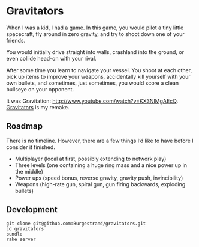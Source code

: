 # Gravitators

When I was a kid, I had a game. In this game, you would pilot a tiny little spacecraft, fly around in zero gravity, and try to shoot down one of your friends.

You would initially drive straight into walls, crashland into the ground, or even collide head-on with your rival.

After some time you learn to navigate your vessel. You shoot at each other, pick up items to improve your weapons, accidentally kill yourself with your own bullets, and sometimes, just sometimes, you would score a clean bullseye on your opponent.

It was Gravitation: <http://www.youtube.com/watch?v=KX3NlMgAEcQ>. [Gravitators](http://gravitators.herokuapp.com/) is my remake.

## Roadmap

There is no timeline. However, there are a few things I’d like to have before I consider it finished.

- Multiplayer (local at first, possibly extending to network play)
- Three levels (one containing a huge ring mass and a nice power up in the middle)
- Power ups (speed bonus, reverse gravity, gravity push, invincibility)
- Weapons (high-rate gun, spiral gun, gun firing backwards, exploding bullets)

## Development

```
git clone git@github.com:Burgestrand/gravitators.git
cd gravitators
bundle
rake server
```
